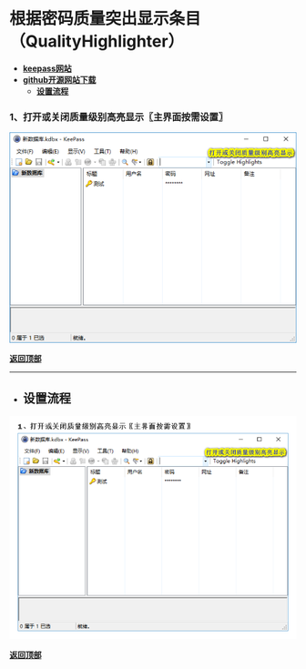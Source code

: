 # <a name="锚点0"></a>根据密码质量突出显示条目（QualityHighlighter）
- [**keepass网站**](https://keepass.info/plugins.html#qhl)
- [**github开源网站下载**](https://github.com/sdrichter/QualityHighlighter/releases)
	- <a href="#锚点1">**设置流程**</a>
### 1、打开或关闭质量级别高亮显示〖主界面按需设置〗
<p><img src="/图片/根据密码质量突出显示条目（QualityHighlighter）/1、打开或关闭质量级别高亮显示〖主界面按需设置〗.png" alt="/图片/根据密码质量突出显示条目（QualityHighlighter）/1、打开或关闭质量级别高亮显示〖主界面按需设置〗.png"/></p>

<a name="锚点1"></a><a href="#锚点0">**返回顶部**</a>
______________________________________________________________________________
- ## 设置流程
<p><img src="/图片/根据密码质量突出显示条目（QualityHighlighter）/设置流程.png" alt="/图片/根据密码质量突出显示条目（QualityHighlighter）/设置流程.png"/></p>

<a href="#锚点0">**返回顶部**</a>